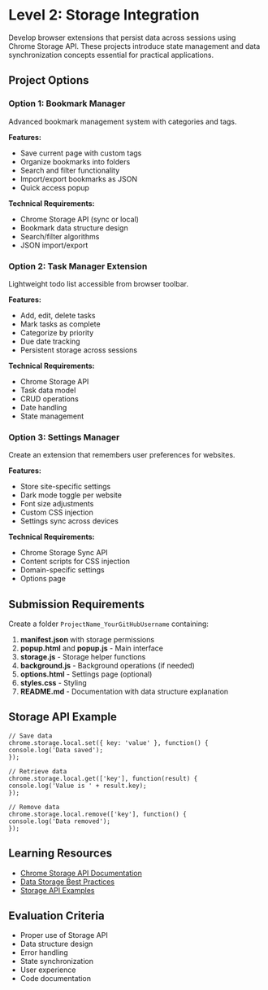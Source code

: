 # Level 2: Storage Integration

Develop browser extensions that persist data across sessions using Chrome Storage API. These projects introduce state management and data synchronization concepts essential for practical applications.

## Project Options

### Option 1: Bookmark Manager
Advanced bookmark management system with categories and tags.

**Features:**
- Save current page with custom tags
- Organize bookmarks into folders
- Search and filter functionality
- Import/export bookmarks as JSON
- Quick access popup

**Technical Requirements:**
- Chrome Storage API (sync or local)
- Bookmark data structure design
- Search/filter algorithms
- JSON import/export

### Option 2: Task Manager Extension
Lightweight todo list accessible from browser toolbar.

**Features:**
- Add, edit, delete tasks
- Mark tasks as complete
- Categorize by priority
- Due date tracking
- Persistent storage across sessions

**Technical Requirements:**
- Chrome Storage API
- Task data model
- CRUD operations
- Date handling
- State management

### Option 3: Settings Manager
Create an extension that remembers user preferences for websites.

**Features:**
- Store site-specific settings
- Dark mode toggle per website
- Font size adjustments
- Custom CSS injection
- Settings sync across devices

**Technical Requirements:**
- Chrome Storage Sync API
- Content scripts for CSS injection
- Domain-specific settings
- Options page

## Submission Requirements

Create a folder `ProjectName_YourGitHubUsername` containing:

1. **manifest.json** with storage permissions
2. **popup.html** and **popup.js** - Main interface
3. **storage.js** - Storage helper functions
4. **background.js** - Background operations (if needed)
5. **options.html** - Settings page (optional)
6. **styles.css** - Styling
7. **README.md** - Documentation with data structure explanation

## Storage API Example
```
// Save data
chrome.storage.local.set({ key: 'value' }, function() {
console.log('Data saved');
});

// Retrieve data
chrome.storage.local.get(['key'], function(result) {
console.log('Value is ' + result.key);
});

// Remove data
chrome.storage.local.remove(['key'], function() {
console.log('Data removed');
});
```

## Learning Resources

- [Chrome Storage API Documentation](https://developer.chrome.com/docs/extensions/reference/storage/)
- [Data Storage Best Practices](https://developer.chrome.com/docs/extensions/mv3/storage/)
- [Storage API Examples](https://github.com/GoogleChrome/chrome-extensions-samples/tree/main/api-samples/storage)

## Evaluation Criteria

- Proper use of Storage API
- Data structure design
- Error handling
- State synchronization
- User experience
- Code documentation
